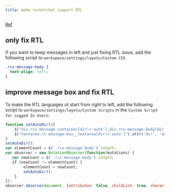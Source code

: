 ```yaml
---
title: make rocketchat support RTL
---
```


[Ref](https://github.com/RocketChat/Rocket.Chat/issues/26499)

## only fix RTL

If you want to keep messages in left and just fixing RTL issue, add the following script to `workspace/settings/layotu/Custom CSS`

```css
.rcx-message-body {
  text-align: left;
}
```

## improve message box and fix RTL

To make the RTL languages ot start from right  to left, add the following script to `workspace/settings/layotu/Custom Scripts` in the `Custom Script for Logged In Users`:

```js
function setAutoDir(){
    $("div.rcx-message-container[dir!='auto'],div.rcx-message-body[dir!='auto']").attr('dir', 'auto');
    $("textarea.rc-message-box__textarea[dir!='auto']").attr('dir', 'auto');
}
setAutoDir();
var elementCount = $('.rcx-message-body').length;
var observer = new MutationObserver(function(mutations) {
   var newCount = $('.rcx-message-body').length;
   if (newCount != elementCount) {
        elementCount = newCount;
        setAutoDir();
    }
});
observer.observe(document, {attributes: false, childList: true, characterData: false, subtree:true});
```
